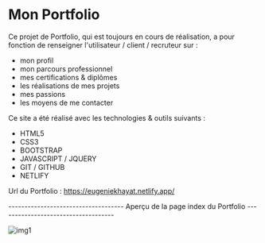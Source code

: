 # Mon Portfolio

Ce projet de Portfolio, qui est toujours en cours de réalisation, a pour fonction de renseigner l'utilisateur / client / recruteur sur :
- mon profil
- mon parcours professionnel
- mes certifications & diplômes
- les réalisations de mes projets
- mes passions
- les moyens de me contacter

Ce site a été réalisé avec les technologies & outils suivants :
- HTML5
- CSS3
- BOOTSTRAP
- JAVASCRIPT / JQUERY
- GIT / GITHUB
- NETLIFY

Url du Portfolio : https://eugeniekhayat.netlify.app/

------------------------------------ Aperçu de la page index du Portfolio ------------------------------------

![img1](https://user-images.githubusercontent.com/58372973/141182730-a417f068-cf3c-4d6e-bbbf-7487bec3d952.png)
